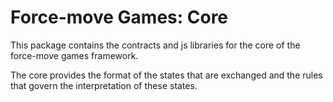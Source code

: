 # Force-move Games: Core

This package contains the contracts and js libraries for the core of the force-move games
framework.

The core provides the format of the states that are exchanged and the rules that govern the interpretation of these states.